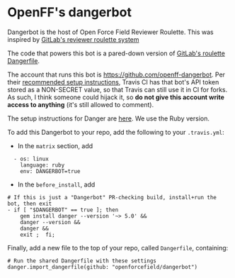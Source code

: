 # OpenFF's dangerbot

Dangerbot is the host of Open Force Field Reviewer Roulette. This was inspired by [GitLab's reviewer roulette system](https://about.gitlab.com/blog/2019/10/23/reviewer-roulette-one-year-on/)

The code that powers this bot is a pared-down version of [GitLab's roulette Dangerfile](https://gitlab.com/gitlab-org/gitlab-foss/blob/master/danger/roulette/Dangerfile). 

The account that runs this bot is https://github.com/openff-dangerbot. Per their [recommended setup instructions](https://danger.systems/guides/getting_started.html#tokens-for-oss-projects), Travis CI has that bot's API token stored as a NON-SECRET value, so that Travis can still use it in CI for forks. As such, I think someone could hijack it, so **do not give this account write access to anything** (it's still allowed to comment). 

The setup instructions for Danger are [here](https://danger.systems/guides/getting_started.html#setting-up-danger-to-run-on-your-ci). We use the Ruby version. 

To add this Dangerbot to your repo, add the following to your `.travis.yml`:

* In the `matrix` section, add 
```
  - os: linux
    language: ruby
    env: DANGERBOT=true
```
* In the `before_install`, add
```
# If this is just a "Dangerbot" PR-checking build, install+run the bot, then exit
- if [ "$DANGERBOT" == true ]; then 
    gem install danger --version '~> 5.0' && 
    danger --version && 
    danger && 
    exit ;  fi;
```

Finally, add a new file to the top of your repo, called `Dangerfile`, containing:
```
# Run the shared Dangerfile with these settings
danger.import_dangerfile(github: "openforcefield/dangerbot") 
```
